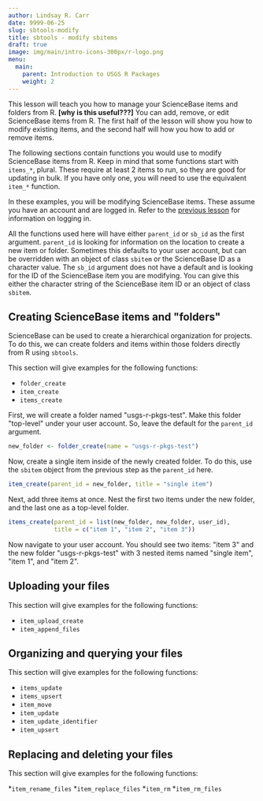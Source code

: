 ```yaml
---
author: Lindsay R. Carr
date: 9999-06-25
slug: sbtools-modify
title: sbtools - modify sbitems
draft: true 
image: img/main/intro-icons-300px/r-logo.png
menu:
  main:
    parent: Introduction to USGS R Packages
    weight: 2
---
```

This lesson will teach you how to manage your ScienceBase items and folders from R. **\[why is this useful???\]** You can add, remove, or edit ScienceBase items from R. The first half of the lesson will show you how to modify existing items, and the second half will how you how to add or remove items.

The following sections contain functions you would use to modify ScienceBase items from R. Keep in mind that some functions start with `items_*`, plural. These require at least 2 items to run, so they are good for updating in bulk. If you have only one, you will need to use the equivalent `item_*` function.

In these examples, you will be modifying ScienceBase items. These assume you have an account and are logged in. Refer to the [previous lesson](#sbtools-download) for information on logging in.

All the functions used here will have either `parent_id` or `sb_id` as the first argument. `parent_id` is looking for information on the location to create a new item or folder. Sometimes this defaults to your user account, but can be overridden with an object of class `sbitem` or the ScienceBase ID as a character value. The `sb_id` argument does not have a default and is looking for the ID of the ScienceBase item you are modifying. You can give this either the character string of the ScienceBase item ID or an object of class `sbitem`.

Creating ScienceBase items and "folders"
----------------------------------------

ScienceBase can be used to create a hierarchical organization for projects. To do this, we can create folders and items within those folders directly from R using `sbtools`.

This section will give examples for the following functions:

-   `folder_create`
-   `item_create`
-   `items_create`

First, we will create a folder named "usgs-r-pkgs-test". Make this folder "top-level" under your user account. So, leave the default for the `parent_id` argument.

``` r
new_folder <- folder_create(name = "usgs-r-pkgs-test")
```

Now, create a single item inside of the newly created folder. To do this, use the `sbitem` object from the previous step as the `parent_id` here.

``` r
item_create(parent_id = new_folder, title = "single item")
```

Next, add three items at once. Nest the first two items under the new folder, and the last one as a top-level folder.

``` r
items_create(parent_id = list(new_folder, new_folder, user_id),
             title = c("item 1", "item 2", "item 3"))
```

Now navigate to your user account. You should see two items: "item 3" and the new folder "usgs-r-pkgs-test" with 3 nested items named "single item", "item 1", and "item 2".

Uploading your files
--------------------

This section will give examples for the following functions:

-   `item_upload_create`
-   `item_append_files`

Organizing and querying your files
----------------------------------

This section will give examples for the following functions:

-   `items_update`
-   `items_upsert`
-   `item_move`
-   `item_update`
-   `item_update_identifier`
-   `item_upsert`

Replacing and deleting your files
---------------------------------

This section will give examples for the following functions:

*`item_rename_files` *`item_replace_files` *`item_rm` *`item_rm_files`
